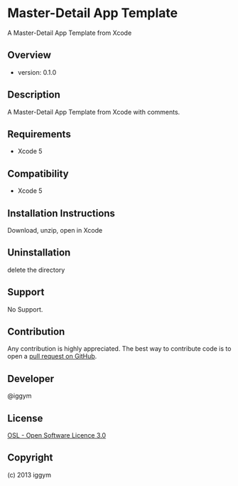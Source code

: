 Master-Detail App Template 
=====================
A Master-Detail App Template from Xcode

Overview
--------
- version: 0.1.0


Description
-----------
A Master-Detail App Template from Xcode with comments.

Requirements
------------
- Xcode 5

Compatibility
-------------
- Xcode 5

Installation Instructions
-------------------------
Download, unzip, open in Xcode

Uninstallation
--------------
delete the directory

Support
-------
No Support.

Contribution
------------
Any contribution is highly appreciated. The best way to contribute code is to open a [pull request on GitHub](https://help.github.com/articles/using-pull-requests).

Developer
---------
@iggym

License
-------
[OSL - Open Software Licence 3.0](http://opensource.org/licenses/osl-3.0.php)

Copyright
---------
(c) 2013 iggym
